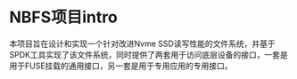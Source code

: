 # NBFS项目intro

本项目旨在设计和实现一个针对改进Nvme SSD读写性能的文件系统，并基于SPDK工具实现了该文件系统，同时提供了两套用于访问底层设备的接口，一套是用于FUSE挂载的通用接口，另一套是用于专用应用的专用接口。
